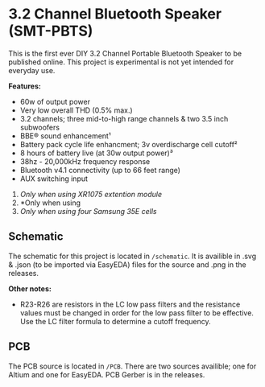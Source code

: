 #  3.2 Channel Bluetooth Speaker (SMT-PBTS)

This is the first ever DIY 3.2 Channel Portable Bluetooth Speaker to be published online. This project is experimental is not yet intended for everyday use. 

 **Features:**
  - 60w of output power
  - Very low overall THD (0.5% max.)
  - 3.2 channels; three mid-to-high range channels & two 3.5 inch subwoofers
  - BBE® sound enhancement¹
  - Battery pack cycle life enhancment; 3v overdischarge cell cutoff²
  - 8 hours of battery live (at 30w output power)³
  - 38hz - 20,000kHz frequency response
  - Bluetooth v4.1 connectivity (up to 66 feet range)
  - AUX switching input
  
  1. *Only when using XR1075 extention module*
  2. *Only when using 
  3. *Only when using four Samsung 35E cells*

## Schematic

The schematic for this project is located in `/schematic`. It is availible in .svg & .json (to be imported via EasyEDA) files for the source and .png in the releases. 

**Other notes:**
- R23-R26 are resistors in the LC low pass filters and the resistance values must be changed in order for the low pass filter to be effective. Use the LC filter formula to determine a cutoff frequency.

## PCB

The PCB source is located in `/PCB`. There are two sources availible; one for Altium and one for EasyEDA. PCB Gerber is in the releases.
